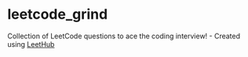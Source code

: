# leetcode_grind
Collection of LeetCode questions to ace the coding interview! - Created using [LeetHub](https://github.com/QasimWani/LeetHub)
